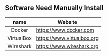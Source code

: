 
## Software Need Manually Install

name | Website
:---:|---
Docker | https://www.docker.com
VirtualBox | https://www.virtualbox.org
Wireshark | https://www.wireshark.org

